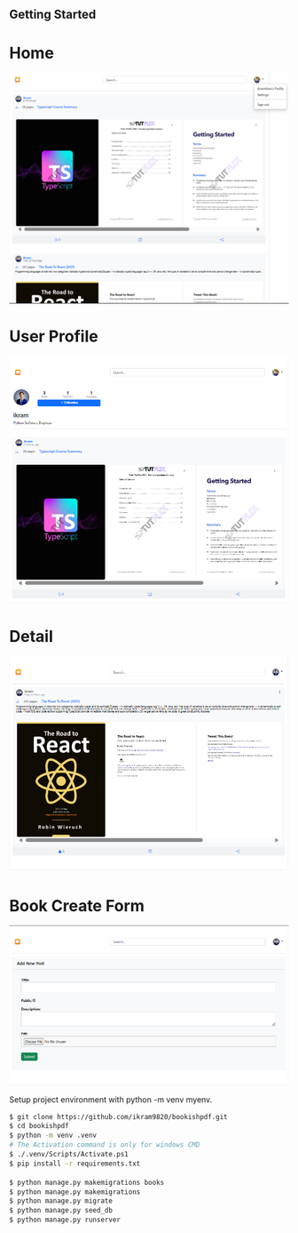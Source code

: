 ## Getting Started
# Home
![Default Home View](./screenshot/list.png?raw=true "Home ss")
# User Profile
![Default Home View](./screenshot/profile.png?raw=true "User Profile ss")
# Detail
![Default Home View](./screenshot/detail.png?raw=true "Detail ss")
# Book Create Form
![Default Home View](./screenshot/add.png?raw=true "Book Create Form ss")


Setup project environment with python -m venv myenv.

```bash
$ git clone https://github.com/ikram9820/bookishpdf.git
$ cd bookishpdf
$ python -m venv .venv
# The Activation command is only for windows CMD
$ ./.venv/Scripts/Activate.ps1
$ pip install -r requirements.txt

$ python manage.py makemigrations books
$ python manage.py makemigrations
$ python manage.py migrate
$ python manage.py seed_db
$ python manage.py runserver
```
